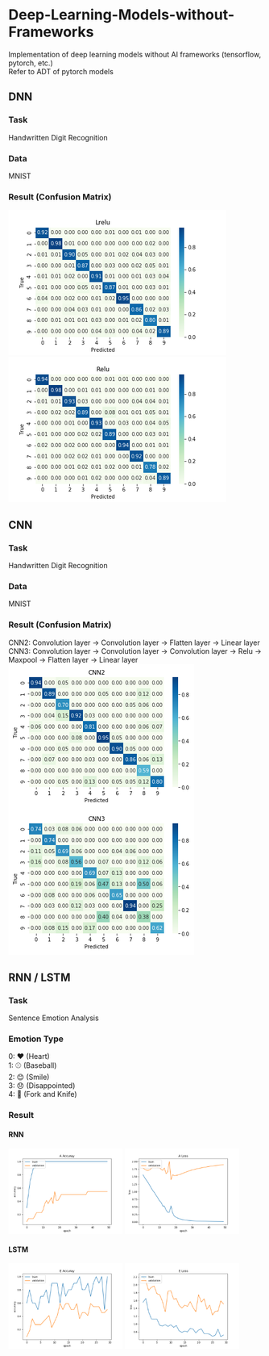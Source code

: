 # Deep-Learning-Models-without-Frameworks

Implementation of deep learning models without AI frameworks (tensorflow, pytorch, etc.)<br>
Refer to ADT of pytorch models

## DNN
### Task
Handwritten Digit Recognition
### Data
MNIST
### Result (Confusion Matrix)
<img src="https://raw.githubusercontent.com/Seulin/Deep-Learning-Models-without-Frameworks/main/DNN/figure/lrelu_cf.png">
<img src="https://raw.githubusercontent.com/Seulin/Deep-Learning-Models-without-Frameworks/main/DNN/figure/relu_cf.png">

## CNN
### Task
Handwritten Digit Recognition
### Data
MNIST
### Result (Confusion Matrix)
CNN2: Convolution layer &rarr; Convolution layer &rarr; Flatten layer &rarr; Linear layer <br>
CNN3: Convolution layer &rarr; Convolution layer &rarr; Convolution layer &rarr; Relu &rarr; Maxpool &rarr; Flatten layer &rarr; Linear layer
<img src="https://raw.githubusercontent.com/Seulin/Deep-Learning-Models-without-Frameworks/main/CNN/CNN_results.png">

## RNN / LSTM
### Task
Sentence Emotion Analysis
### Emotion Type
0: ❤️ (Heart) <br>
1: ⚾ (Baseball)<br>
2: 😊 (Smile)<br>
3: 😞 (Disappointed)<br>
4: 🍴 (Fork and Knife)
### Result
#### RNN
<span>
<img src="https://raw.githubusercontent.com/Seulin/Deep-Learning-Models-without-Frameworks/main/RNN-LSTM/A%20accuracy%20graph.png" width=45%>
<img src="https://raw.githubusercontent.com/Seulin/Deep-Learning-Models-without-Frameworks/main/RNN-LSTM/A%20loss%20graph.png" width=45%>
</span>
  
#### LSTM
<span>
<img src="https://raw.githubusercontent.com/Seulin/Deep-Learning-Models-without-Frameworks/main/RNN-LSTM/E%20accuracy%20graph.png" width=45%>
<img src="https://raw.githubusercontent.com/Seulin/Deep-Learning-Models-without-Frameworks/main/RNN-LSTM/E%20loss%20graph.png" width=45%>
</span>
